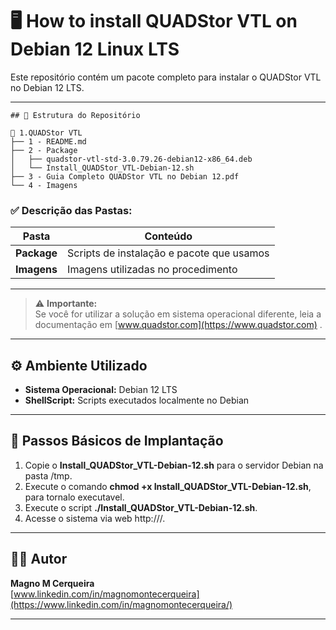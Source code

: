 # 🖥️ How to install QUADStor VTL on Debian 12 Linux LTS

Este repositório contém um pacote completo para instalar o QUADStor VTL no Debian 12 LTS.

---
```
## 📂 Estrutura do Repositório

📂 1.QUADStor VTL
├── 1 - README.md
├── 2 - Package
│   ├── quadstor-vtl-std-3.0.79.26-debian12-x86_64.deb
│   └── Install_QUADStor_VTL-Debian-12.sh
├── 3 - Guia Completo QUADStor VTL no Debian 12.pdf
└── 4 - Imagens
```

### ✅ Descrição das Pastas:

| Pasta | Conteúdo |
|----|----|
| **Package** | Scripts de instalação e pacote que usamos |
| **Imagens** | Imagens utilizadas no procedimento |
---


> ⚠️ **Importante:**  
Se você for utilizar a solução em sistema operacional diferente, leia a documentação em [www.quadstor.com](https://www.quadstor.com) .

---

## ⚙️ Ambiente Utilizado

- **Sistema Operacional:** Debian 12 LTS
- **ShellScript:** Scripts executados localmente no Debian
---

## 🚀 Passos Básicos de Implantação

1. Copie o **Install_QUADStor_VTL-Debian-12.sh** para o servidor Debian na pasta /tmp.
2. Execute o comando **chmod +x Install_QUADStor_VTL-Debian-12.sh**, para tornalo executavel.
3. Execute o script **./Install_QUADStor_VTL-Debian-12.sh**.
4. Acesse o sistema via web http://<IP-do-servidor>/.
---

## 👨‍💻 Autor

**Magno M Cerqueira**  
[www.linkedin.com/in/magnomontecerqueira](https://www.linkedin.com/in/magnomontecerqueira/)

---
